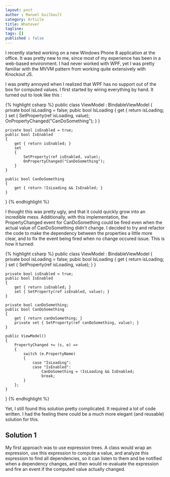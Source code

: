 ```yaml
---
layout: post
author : Manuel Guilbault
category: Article
title: Whatever
tagline: 
tags: []
published : false
--- 
```


I recently started working on a new Windows Phone 8 application at the office. It was pretty new to me, since most of my experience has been in a web-based environment.
I had never worked with WPF, yet I was pretty familiar with the MVVM pattern from working quite extensively with Knockout JS.

I was pretty annoyed when I realized that WPF has no support out of the box for computed values. I first started by wiring everything by hand. 
It turned out to look like this :

{% highlight csharp %}
public class ViewModel : BindableViewModel {
    private bool isLoading = false;
    pubic bool IsLoading
    {
        get { return isLoading; }
        set
        {
            SetProperty(ref isLoading, value);
            OnPropertyChanged("CanDoSomething");
        }
    }

    private bool isEnabled = true;
    public bool IsEnabled
    {
        get { return isEnabled; }
        set
        {
            SetProperty(ref isEnabled, value);
            OnPropertyChanged("CanDoSomething");
        }
    }

    public bool CanDoSomething
    {
        get { return !IsLoading && IsEnabled; }
    }
}
{% endhighlight %}

I thought this was pretty ugly, and that it could quickly grow into an incredible mess. Additionally, with this implementation, the PropertyChanged event 
for CanDoSomething could be fired even when the actual value of CanDoSomething didn't change. I decided to try and refactor the code to make the dependency 
between the properties a little more clear, and to fix the event being fired when no change occured issue. This is how it turned:

{% highlight csharp %}
public class ViewModel : BindableViewModel {
    private bool isLoading = false;
    pubic bool IsLoading
    {
        get { return isLoading; }
        set { SetProperty(ref isLoading, value); }
    }

    private bool isEnabled = true;
    public bool IsEnabled
    {
        get { return isEnabled; }
        set { SetProperty(ref isEnabled, value); }
    }

    private bool canDoSomething;
    public bool CanDoSomething
    {
        get { return canDoSomething; }
        private set { SetProperty(ref canDoSomething, value); }
    }

    public ViewModel()
    {
        PropertyChanged += (s, e) =>
        {
            switch (e.PropertyName)
            {
                case "IsLoading":
                case "IsEnabled":
                    CanDoSomething = !IsLoading && IsEnabled;
                    break;
            }
        };
    }
}
{% endhighlight %}

Yet, I still found this solution pretty complicated. It required a lot of code written. I had the feeling there could be a much more elegant 
(and reusable) solution for this.

## Solution 1

My first approach was to use expression trees. A class would wrap an expression, use this expression to compute a value, and analyze this expression 
to find all dependencies, so it can listen to them and be notified when a dependency changes, and then would re-evaluate the expression and fire an 
event if the computed value actually changed.